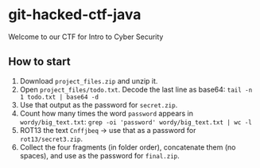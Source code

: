 # git-hacked-ctf-java
Welcome to our CTF for Intro to Cyber Security
## How to start
1) Download `project_files.zip` and unzip it.
2) Open `project_files/todo.txt`. Decode the last line as base64:
   `tail -n 1 todo.txt | base64 -d`
3) Use that output as the password for `secret.zip`.
4) Count how many times the word `password` appears in `wordy/big_text.txt`:
   `grep -oi 'password' wordy/big_text.txt | wc -l`
5) ROT13 the text `Cnffjbeq` → use that as a password for `rot13/secret3.zip`.
6) Collect the four fragments (in folder order), concatenate them (no spaces), and use as the password for `final.zip`.
